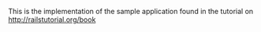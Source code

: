 
This is the implementation of the sample application found in the tutorial on
http://railstutorial.org/book
